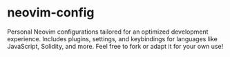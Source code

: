 # neovim-config
Personal Neovim configurations tailored for an optimized development experience. Includes plugins, settings, and keybindings for languages like JavaScript, Solidity, and more. Feel free to fork or adapt it for your own use!
